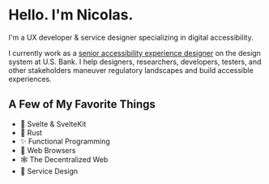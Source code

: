 # Hello. I'm Nicolas. 

I'm a UX developer & service designer specializing in digital accessibility.

I currently work as a [senior accessibility experience designer](https://www.dromena.foo/) on the design system at U.S. Bank. I help designers, researchers, developers, testers, and other stakeholders maneuver regulatory landscapes and build accessible experiences.

## A Few of My Favorite Things

*   🎩 Svelte & SvelteKit
*   🦀 Rust
*   ✨ Functional Programming
*   🦁 Web Browsers
*   🕸️ The Decentralized Web
*   📍 Service Design
